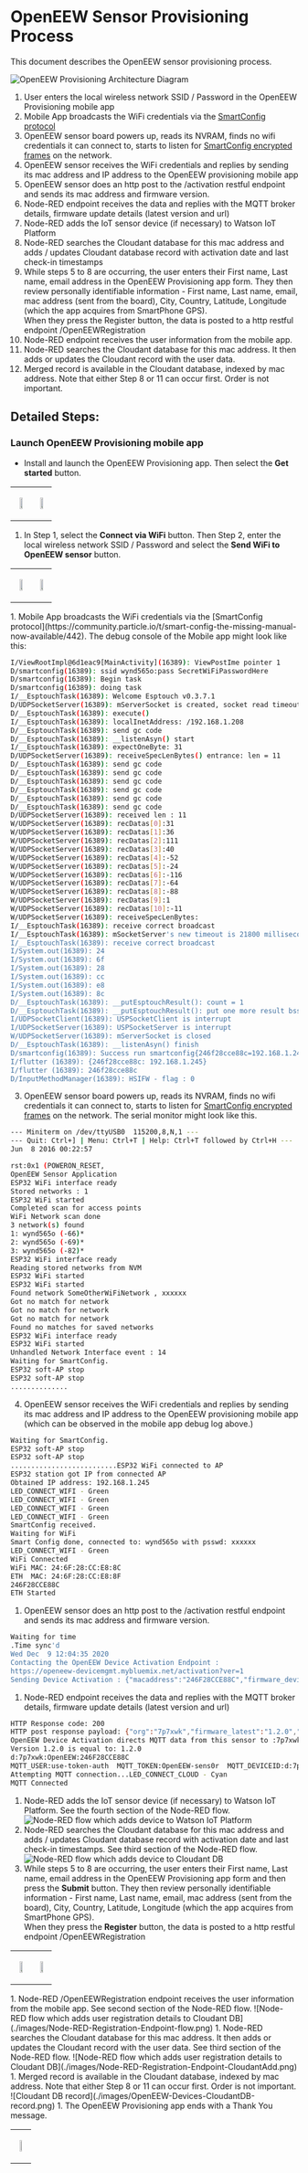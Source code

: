 # OpenEEW Sensor Provisioning Process

This document describes the OpenEEW sensor provisioning process.

![OpenEEW Provisioning Architecture Diagram](architecture/OpenEEW-Provisioning-Diagram.png)

1. User enters the local wireless network SSID / Password in the OpenEEW Provisioning mobile app
1. Mobile App broadcasts the WiFi credentials via the
[SmartConfig protocol](https://community.particle.io/t/smart-config-the-missing-manual-now-available/442)
1. OpenEEW sensor board powers up, reads its NVRAM, finds no wifi credentials
it can connect to, starts to listen for
[SmartConfig encrypted frames](https://docs.espressif.com/projects/esp-idf/en/latest/esp32/api-reference/network/esp_smartconfig.html) on the network.
1. OpenEEW sensor receives the WiFi credentials and replies by sending its mac address and IP address to the OpenEEW provisioning mobile app
1. OpenEEW sensor does an http post to the /activation restful endpoint and sends its mac address and firmware version.
1. Node-RED endpoint receives the data and replies with the MQTT broker details, firmware update details (latest version and url)
1. Node-RED adds the IoT sensor device (if necessary) to Watson IoT Platform
1. Node-RED searches the Cloudant database for this mac address and adds / updates Cloudant database record with activation date and last check-in timestamps
1. While steps 5 to 8 are occurring, the user enters their First name, Last name, email address in the OpenEEW Provisioning app form.
They then review personally identifiable information - First name, Last name, email, mac address (sent from the board),
City, Country, Latitude, Longitude (which the app acquires from SmartPhone GPS).  
When they press the Register button, the data is posted to a http restful endpoint /OpenEEWRegistration
1. Node-RED endpoint receives the user information from the mobile app.
1. Node-RED searches the Cloudant database for this mac address. It then adds or updates the Cloudant record with the user data.
1. Merged record is available in the Cloudant database, indexed by mac address.  Note that either Step 8 or 11 can occur first. Order is not important.

## Detailed Steps:

### Launch OpenEEW Provisioning mobile app

- Install and launch the OpenEEW Provisioning app. Then select the **Get started** button.
<table><tr><td>
<p align="center">
<img width="50%" height="50%" src="./images/Android-Launch-OpenEEW-Provisioning-App.png">
</p>
</td><td>
<p align="center">
<img width="50%" height="50%" src="./images/OpenEEW-Provisioning-App-Get-Started.png">
</p>
</td></tr></table>

1. In Step 1, select the **Connect via WiFi** button. Then Step 2, enter the local wireless network SSID / Password and select the **Send WiFi to OpenEEW sensor** button.
<table><tr><td>
<p align="center">
<img width="50%" height="50%" src="./images/OpenEEW-Provisioning-App-Connect2WiFi.png">
</p>
</td><td>
<p align="center">
<img width="50%" height="50%" src="./images/OpenEEW-Provisioning-App-EnterWiFiCreds.png">
</p>
</td></tr></table>
1. Mobile App broadcasts the WiFi credentials via the
[SmartConfig protocol](https://community.particle.io/t/smart-config-the-missing-manual-now-available/442). The debug console of the Mobile app might look like this:

```bash
I/ViewRootImpl@6d1eac9[MainActivity](16389): ViewPostIme pointer 1
D/smartconfig(16389): ssid wynd565o:pass SecretWiFiPasswordHere
D/smartconfig(16389): Begin task
D/smartconfig(16389): doing task
I/__EsptouchTask(16389): Welcome Esptouch v0.3.7.1
D/UDPSocketServer(16389): mServerSocket is created, socket read timeout: 60000, port: 18266
D/__EsptouchTask(16389): execute()
I/__EsptouchTask(16389): localInetAddress: /192.168.1.208
D/__EsptouchTask(16389): send gc code
D/__EsptouchTask(16389): __listenAsyn() start
I/__EsptouchTask(16389): expectOneByte: 31
D/UDPSocketServer(16389): receiveSpecLenBytes() entrance: len = 11
D/__EsptouchTask(16389): send gc code
D/__EsptouchTask(16389): send gc code
D/__EsptouchTask(16389): send gc code
D/__EsptouchTask(16389): send gc code
D/__EsptouchTask(16389): send gc code
D/__EsptouchTask(16389): send gc code
D/UDPSocketServer(16389): received len : 11
W/UDPSocketServer(16389): recDatas[0]:31
W/UDPSocketServer(16389): recDatas[1]:36
W/UDPSocketServer(16389): recDatas[2]:111
W/UDPSocketServer(16389): recDatas[3]:40
W/UDPSocketServer(16389): recDatas[4]:-52
W/UDPSocketServer(16389): recDatas[5]:-24
W/UDPSocketServer(16389): recDatas[6]:-116
W/UDPSocketServer(16389): recDatas[7]:-64
W/UDPSocketServer(16389): recDatas[8]:-88
W/UDPSocketServer(16389): recDatas[9]:1
W/UDPSocketServer(16389): recDatas[10]:-11
W/UDPSocketServer(16389): receiveSpecLenBytes:
I/__EsptouchTask(16389): receive correct broadcast
I/__EsptouchTask(16389): mSocketServer's new timeout is 21800 milliseconds
I/__EsptouchTask(16389): receive correct broadcast
I/System.out(16389): 24
I/System.out(16389): 6f
I/System.out(16389): 28
I/System.out(16389): cc
I/System.out(16389): e8
I/System.out(16389): 8c
D/__EsptouchTask(16389): __putEsptouchResult(): count = 1
D/__EsptouchTask(16389): __putEsptouchResult(): put one more result bssid = 246f28cce88c , address = /192.168.1.245
I/UDPSocketClient(16389): USPSocketClient is interrupt
I/UDPSocketServer(16389): USPSocketServer is interrupt
W/UDPSocketServer(16389): mServerSocket is closed
D/__EsptouchTask(16389): __listenAsyn() finish
D/smartconfig(16389): Success run smartconfig{246f28cce88c=192.168.1.245}
I/flutter (16389): {246f28cce88c: 192.168.1.245}
I/flutter (16389): 246f28cce88c
D/InputMethodManager(16389): HSIFW - flag : 0
```
3. OpenEEW sensor board powers up, reads its NVRAM, finds no wifi credentials it can connect to, starts to listen for [SmartConfig encrypted frames](https://docs.espressif.com/projects/esp-idf/en/latest/esp32/api-reference/network/esp_smartconfig.html) on the network. The serial monitor might look like this.

```bash
--- Miniterm on /dev/ttyUSB0  115200,8,N,1 ---
--- Quit: Ctrl+] | Menu: Ctrl+T | Help: Ctrl+T followed by Ctrl+H ---
Jun  8 2016 00:22:57

rst:0x1 (POWERON_RESET,
OpenEEW Sensor Application
ESP32 WiFi interface ready
Stored networks : 1
ESP32 WiFi started
Completed scan for access points
WiFi Network scan done
3 network(s) found
1: wynd565o (-66)*
2: wynd565o (-69)*
3: wynd565o (-82)*
ESP32 WiFi interface ready
Reading stored networks from NVM
ESP32 WiFi started
ESP32 WiFi started
Found network SomeOtherWiFiNetwork , xxxxxx
Got no match for network
Got no match for network
Got no match for network
Found no matches for saved networks
ESP32 WiFi interface ready
ESP32 WiFi started
Unhandled Network Interface event : 14
Waiting for SmartConfig.
ESP32 soft-AP stop
ESP32 soft-AP stop
..............
```
4. OpenEEW sensor receives the WiFi credentials and replies by sending its mac address and IP address to the OpenEEW provisioning mobile app (which can be observed in the mobile app debug log above.)
```bash
Waiting for SmartConfig.
ESP32 soft-AP stop
ESP32 soft-AP stop
..........................ESP32 WiFi connected to AP
ESP32 station got IP from connected AP
Obtained IP address: 192.168.1.245
LED_CONNECT_WIFI - Green
LED_CONNECT_WIFI - Green
LED_CONNECT_WIFI - Green
LED_CONNECT_WIFI - Green
SmartConfig received.
Waiting for WiFi
Smart Config done, connected to: wynd565o with psswd: xxxxxx
LED_CONNECT_WIFI - Green
WiFi Connected
WiFi MAC: 24:6F:28:CC:E8:8C
ETH  MAC: 24:6F:28:CC:E8:8F
246F28CCE88C
ETH Started
```
1. OpenEEW sensor does an http post to the /activation restful endpoint and sends its mac address and firmware version.
```bash
Waiting for time
.Time sync'd
Wed Dec  9 12:04:35 2020
Contacting the OpenEEW Device Activation Endpoint :
https://openeew-devicemgmt.mybluemix.net/activation?ver=1
Sending Device Activation : {"macaddress":"246F28CCE88C","firmware_device":"1.2.0"}
```
1. Node-RED endpoint receives the data and replies with the MQTT broker details, firmware update details (latest version and url)
```bash
HTTP Response code: 200
HTTP post response payload: {"org":"7p7xwk","firmware_latest":"1.2.0","firmware_ota_url":"https://openeew-devicemgmt.mybluemix.net/firmware/firmware-1.2.0.bin"}
OpenEEW Device Activation directs MQTT data from this sensor to :7p7xwk
Version 1.2.0 is equal to: 1.2.0
d:7p7xwk:OpenEEW:246F28CCE88C
MQTT_USER:use-token-auth  MQTT_TOKEN:OpenEEW-sens0r  MQTT_DEVICEID:d:7p7xwk:OpenEEW:246F28CCE88C
Attempting MQTT connection...LED_CONNECT_CLOUD - Cyan
MQTT Connected
```
1. Node-RED adds the IoT sensor device (if necessary) to Watson IoT Platform. See the fourth section of the Node-RED flow.
![Node-RED flow which adds device to Watson IoT Platform](images/Node-RED-Activation-Endpoint-WIoTPadd.png)
1. Node-RED searches the Cloudant database for this mac address and adds / updates Cloudant database record with activation date and last check-in timestamps. See third section of the Node-RED flow.
![Node-RED flow which adds device to Cloudant DB](images/Node-RED-Activation-Endpoint-CloudantAdd.png)
1. While steps 5 to 8 are occurring, the user enters their First name, Last name, email address in the OpenEEW Provisioning app form and then press the **Submit** button.
They then review personally identifiable information - First name, Last name, email, mac address (sent from the board),
City, Country, Latitude, Longitude (which the app acquires from SmartPhone GPS).  
When they press the **Register** button, the data is posted to a http restful endpoint /OpenEEWRegistration
<table><tr><td>
<p align="center">
<img width="50%" height="50%" src="./images/OpenEEW-Provisioning-App-EnterUserDetails.png">
</p>
</td><td>
<p align="center">
<img width="50%" height="50%" src="./images/OpenEEW-Provisioning-App-Review-Register.png">
</p>
</td></tr></table>
1. Node-RED /OpenEEWRegistration endpoint receives the user information from the mobile app. See second section of the Node-RED flow.
![Node-RED flow which adds user registration details to Cloudant DB](./images/Node-RED-Registration-Endpoint-flow.png)
1. Node-RED searches the Cloudant database for this mac address. It then adds or updates the Cloudant record with the user data. See third section of the Node-RED flow.
![Node-RED flow which adds user registration details to Cloudant DB](./images/Node-RED-Registration-Endpoint-CloudantAdd.png)
1. Merged record is available in the Cloudant database, indexed by mac address.  Note that either Step 8 or 11 can occur first. Order is not important.
![Cloudant DB record](./images/OpenEEW-Devices-CloudantDB-record.png)
1. The OpenEEW Provisioning app ends with a Thank You message.
<table><tr><td>
<p align="center">
<img width="25%" height="25%" src="./images/OpenEEW-Provisioning-App-ThankYou.png">
</p>
</td></table>
